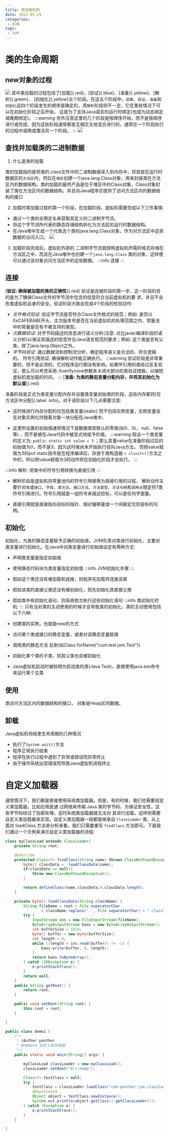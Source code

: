 ```yaml
---
title: 类加载机制
date: 2022-05-29
categories:
 - 后端
tags:
 - JVM
---
```

# 类的生命周期
## new对象的过程
![](https://pic.imgdb.cn/item/626f8add239250f7c5ddcb14.png)
其中类加载的过程包括了[加载]{.red}、[验证]{.blue}、[准备]{.yellow}、[解析]{.green}、
[初始化]{.yellow}五个阶段。在这五个阶段中，`加载`、`验证`、`准备`和`初始化`这四个阶段发生的顺序是确定的，而`解析`阶段则不一定，它在某些情况下可以在初始化阶段之后开始，
这是为了支持Java语言的运行时绑定(也成为动态绑定或晚期绑定)。
:::warning
另外注意这里的几个阶段是按顺序开始，而不是按顺序进行或完成，因为这些阶段通常都是互相交叉地混合进行的，通常在一个阶段执行的过程中调用或激活另一个阶段。
:::
![](https://pic.imgdb.cn/item/6283b9cc09475431295998fd.png)
## 查找并加载类的二进制数据
1. 什么是类的加载

类的加载指的是将类的.class文件中的二进制数据读入到内存中，将其放在运行时数据区的`方法区`内，然后在`堆区`创建一个java.lang.Class对象，用来封装类在方法区内的数据结构。类的加载的最终产品是位于堆区中的Class对象，Class对象封装了类在方法区内的数据结构，并且向Java程序员提供了访问方法区内的数据结构的接口

2. 加载时类加载过程的第一个阶段，在加载阶段，虚拟机需要完成以下三件事情:
* 通过一个类的全限定名来获取其定义的二进制字节流。 
* 将这个字节流所代表的静态存储结构转化为方法区的运行时数据结构。 
* 在Java堆中生成一个代表这个类的java.lang.Class对象，作为对方法区中这些数据的访问入口。
![](https://pic.imgdb.cn/item/6283b9e509475431295a315d.png)

3. 加载阶段完成后，虚拟机外部的 二进制字节流就按照虚拟机所需的格式存储在方法区之中，而且在Java堆中也创建一个`java.lang.Class`
类的对象，这样便可以通过该对象访问方法区中的这些数据。
:::info
连接
:::
## 连接
[**验证: 确保被加载的类的正确性**]{.red} 
验证是连接阶段的第一步，这一阶段的目的是为了确保Class文件的字节流中包含的信息符合当前虚拟机的要
求，并且不会危害虚拟机自身的安全。验证阶段大致会完成4个阶段的检验动作: 
* *文件格式验证*: 
验证字节流是否符合Class文件格式的规范；例如: 是否以0xCAFEBABE开头、主次版本号是否在当前虚拟机的处理范围之内、常量池中的常量是否有不被支持的类型。 
* *元数据验证*: 
对字节码描述的信息进行语义分析(注意: 对比javac编译阶段的语义分析)以保证其描述的信息符合Java语言规范的要求；例如: 这个类是否有父类，除了java.lang.Object之外。 
* *字节码验证*:
通过数据流和控制流分析，确定程序语义是合法的、符合逻辑的。 符号引用验证: 确保解析动作能正确执行。
:::warning
验证阶段是非常重要的，但不是必须的，它对程序运行期没有影响，如果所引用的类经过反复验证，那么可以考虑采用-Xverifynone参数来关闭大部分的类验证措施，以缩短虚拟机类加载的时间。 
:::
[**准备: 为类的静态变量分配内存，并将其初始化为默认值**]{.red} 

准备阶段是正式为类变量分配内存并设置类变量初始值的阶段，这些内存都将[在方法区中分配]{.label .info}。对于该阶段以下几点需要注意: 
* 这时候进行内存分配的仅包括类变量(static)
而不包括实例变量，实例变量会在对象实例化时随着对象一块分配在Java堆中。 

* 这里所设置的初始值通常情况下是数据类型默认的零值(如0、0L、null、false等)
，而不是被在Java代码中被显式地赋予的值。 
:::warning
假设一个类变量的定义为: `public static int value = 3`
；那么变量value在准备阶段过后的初始值为0，而不是3，因为这时候尚未开始执行任何Java方法，
而把value赋值为3的put static指令是在程序编译后，存放于类构造器
`< clinit>()`方法之中的，所以把value赋值为3的动作将在初始化阶段才会执行。
:::

:::info
解析: 把类中的符号引用转换为直接引用
:::
* 解析阶段是虚拟机将常量池内的符号引用替换为直接引用的过程，
解析动作主要针对`类`或`接口`、`字段`、`类方法`、`接口方法`、`方法类型`、`方法句柄`和`调用点`限定符7类符号引用进行。符号引用就是一组符号来描述目标，可以是任何字面量。

* 直接引用就是直接指向目标的指针、相对偏移量或一个间接定位到目标的句柄。
## 初始化
初始化，为类的静态变量赋予正确的初始值，JVM负责对类进行初始化，主要对类变量进行初始化。在Java中对类变量进行初始值设定有两种方式:

* 声明类变量是指定初始值
* 使用静态代码块为类变量指定初始值
:::info
JVM初始化步骤
:::
* 假如这个类还没有被加载和连接，则程序先加载并连接该类
* 假如该类的直接父类还没有被初始化，则先初始化其直接父类
* 假如类中有初始化语句，则系统依次执行这些初始化语句
:::info
类初始化时机:
:::
只有当对类的主动使用的时候才会导致类的初始化，类的主动使用包括以下六种: 

* 创建类的实例，也就是new的方式 
* 访问某个类或接口的静态变量，或者对该静态变量赋值 
* 调用类的静态方法 反射(如Class.forName("com.test.jvm.Test")) 
* 初始化某个类的子类，则其父类也会被初始化 
* Java虚拟机启动时被标明为启动类的类(Java Test)，直接使用java.exe命令来运行某个主类
## 使用

类访问方法区内的数据结构的接口， 对象是Heap区的数据。
## 卸载
Java虚拟机将结束生命周期的几种情况 
* 执行了`System.exit()`方法 
* 程序正常执行结束 
* 程序在执行过程中遇到了异常或错误而异常终止 
* 由于操作系统出现错误而导致Java虚拟机进程终止 
# 自定义加载器

通常情况下，我们都是直接使用系统类加载器。但是，有的时候，我们也需要自定义类加载器。比如应用是通
过网络来传输 Java 类的字节码，为保证安全性，这些字节码经过了加密处理，这时系统类加载器就无法对
其进行加载，这样则需要自定义类加载器来实现。自定义类加载器一般都是继承自 `ClassLoader` 
类，从上面对 loadClass 方法来分析来看，我们只需要重写 `findClass`
方法即可。下面我们通过一个示例来演示自定义类加载器的流程:
```java
class myClassLoad extends ClassLoader{
    private String root;

    @Override
    protected Class<?> findClass(String name) throws ClassNotFoundException {
        byte[] classData =  loadClassData(name);
        if(classData == null){
            throw new ClassNotFoundException();
        }

        return defineClass(name,classData,0,classData.length);
    }

    private byte[] loadClassData(String className) {
        String fileName = root + File.separatorChar
                + className.replace('.', File.separatorChar) + ".class";
        try {
            InputStream ins = new FileInputStream(fileName);
            ByteArrayOutputStream baos = new ByteArrayOutputStream();
            int bufferSize = 1024;
            byte[] buffer = new byte[bufferSize];
            int length = 0;
            while ((length = ins.read(buffer)) != -1) {
                baos.write(buffer, 0, length);
            }
            return baos.toByteArray();
        } catch (IOException e) {
            e.printStackTrace();
        }
        return null;
    }
    public String getRoot() {
        return root;
    }

    public void setRoot(String root) {
        this.root = root;
    }

}

public class demo1 {
    /**
     * @Author panther
     * @return 自定义类加载器
     **/
    public static void main(String[] args) {

        myClassLoad classLoader = new myClassLoad();
        classLoader.setRoot("D:\\temp");

        Class<?> testClass = null;
        try {
            testClass = classLoader.loadClass("com.panther.jvm.classload.Test");
            @Deprecated
            Object object = testClass.newInstance();
            System.out.println(object.getClass().getClassLoader());
        } catch (Exception e) {
            e.printStackTrace();
        }
    }

}
```